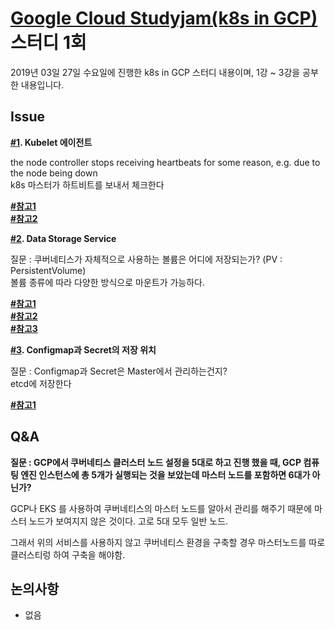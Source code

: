 # [Google Cloud Studyjam(k8s in GCP)](https://www.coursera.org/programs/kr-cloud-dev-edu-uji5s) 스터디 1회

2019년 03일 27일 수요일에 진행한 k8s in GCP 스터디 내용이며, 1강 ~ 3강을 공부한 내용입니다.



## Issue

**[#1](https://github.com/yangroro/cloud-studyjam-intermediate/issues/1). Kubelet 에이전트**

the node controller stops receiving heartbeats for some reason, e.g. due to the node being down <br>
k8s 마스터가 하트비트를 보내서 체크한다 

**[#참고1](https://trylhc.tistory.com/entry/kubernetes-LivenessReadiness-%EB%A5%BC-%EC%9D%B4%EC%9A%A9%ED%95%9C-lifecycle-%EA%B4%80%EB%A6%AC)** <br>
**[#참고2](https://kubernetes.io/docs/tasks/configure-pod-container/configure-liveness-readiness-probes/#define-a-liveness-command)** <br>

**[#2](https://github.com/yangroro/cloud-studyjam-intermediate/issues/2). Data Storage Service**

질문 : 쿠버네티스가 자체적으로 사용하는 볼륨은 어디에 저장되는가? (PV : PersistentVolume) <br>
볼륨 종류에 따라 다양한 방식으로 마운트가 가능하다.

**[#참고1](https://kubernetes.io/docs/concepts/storage/#local)** <br>
**[#참고2](https://blog.naver.com/PostView.nhn?blogId=alice_k106&logNo=221348788068&parentCategoryNo=&categoryNo=&viewDate=&isShowPopularPosts=false&from=postView)** <br>
**[#참고3](https://bcho.tistory.com/1259)** <br>

**[#3](https://github.com/yangroro/cloud-studyjam-intermediate/issues/3). Configmap과 Secret의 저장 위치**

질문 : Configmap과 Secret은 Master에서 관리하는건지? <br>
etcd에 저장한다

**[#참고1](https://kubernetes.io/docs/concepts/configuration/secret/#risks)** <br>


## Q&A

**질문 : GCP에서 쿠버네티스 클러스터 노드 설정을 5대로 하고 진행 했을 때, GCP 컴퓨팅 엔진 인스턴스에 총 5개가 실행되는 것을 보았는데 마스터 노드를 포함하면 6대가 아닌가?**

GCP나 EKS 를 사용하여 쿠버네티스의 마스터 노드를 알아서 관리를 해주기 때문에 마스터 노드가 보여지지 않은 것이다. 고로 5대 모두 일반 노드. <br> 

그래서 위의 서비스를 사용하지 않고 쿠버네티스 환경을 구축할 경우 마스터노드를 따로 클러스티렁 하여 구축을 해야함.


## 논의사항

- 없음
